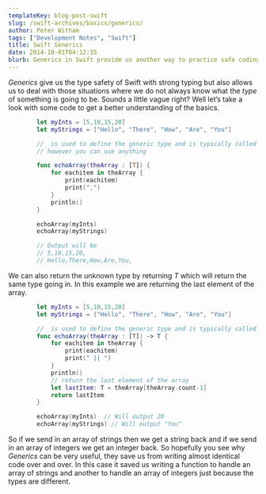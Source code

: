 ```yaml
---
templateKey: blog-post-swift
slug: /swift-archives/basics/generics/
author: Peter Witham
tags: ["Development Notes", "Swift"]
title: Swift Generics
date: 2014-10-01T04:12:15
blurb: Generics in Swift provide us another way to practice safe coding. There comes a time when you will not know the type of something, generics gives us a mechanism to handle that.
---
```


_Generics_ give us the type safety of Swift with strong typing but also allows us to deal with those situations where we do not always know what the _type_ of something is going to be. Sounds a little vague right? Well let’s take a look with some code to get a better understanding of the basics.

``` swift
        let myInts = [5,10,15,20]
        let myStrings = ["Hello", "There", "How", "Are", "You"]

        //  is used to define the generic type and is typically called T
        // however you can use anything

        func echoArray(theArray : [T]) {
            for eachitem in theArray {
                print(eachitem)
                print(",")
            }
            println()
        }

        echoArray(myInts)
        echoArray(myStrings)

        // Output will be
        // 5,10,15,20,
        // Hello,There,How,Are,You,
```

We can also return the unknown type by returning _T_ which will return the same type going in. In this example we are returning the last element of the array.

``` swift
        let myInts = [5,10,15,20]
        let myStrings = ["Hello", "There", "How", "Are", "You"]

        //  is used to define the generic type and is typically called T but can be anything
        func echoArray(theArray : [T]) -> T {
            for eachitem in theArray {
                print(eachitem)
                print(" || ")
            }
            println()
            // return the last element of the array
            let lastItem: T = theArray[theArray.count-1]
            return lastItem
        }

        echoArray(myInts)  // Will output 20
        echoArray(myStrings) // Will output "You"
```

So if we send in an array of strings then we get a string back and if we send in an array of integers we get an integer back. So hopefully you see why _Generics_ can be very useful, they save us from writing almost identical code over and over. In this case it saved us writing a function to handle an array of strings and another to handle an array of integers just because the types are different.

